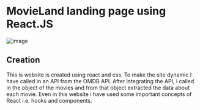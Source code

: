 # MovieLand landing page using React.JS
![image](https://github.com/srajiv9496/MovieLand/assets/96896366/0643ac13-cfe1-4583-82ae-a1468230222b)

## Creation
This is website is created using react and css.
To make the site dynamic I have called in an API from the OMDB API.
After integrating the API, i called in the object of the movies and from that object extracted the data about each movie.
Even in this website i have used some important concepts of React i.e. hooks and components.
